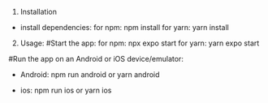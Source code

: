 1. Installation
- install dependencies: 
for npm:	npm install
for yarn:	yarn install

2. Usage:
#Start the app:
for npm: 	npx expo start
for yarn:	yarn expo start

#Run the app on an Android or iOS device/emulator:
- Android:
npm run android or yarn android

- ios:
npm run ios or yarn ios
